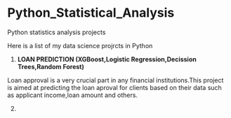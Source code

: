 # Python_Statistical_Analysis

Python statistics analysis projects

Here is a list of my data science projrcts in Python

1.  **LOAN PREDICTION (XGBoost,Logistic Regression,Decission Trees,Random Forest)**

Loan approval is a very crucial part in any financial institutions.This project is aimed at predicting the loan aproval for clients based on their data such as applicant income,loan amount and others.

2.  
